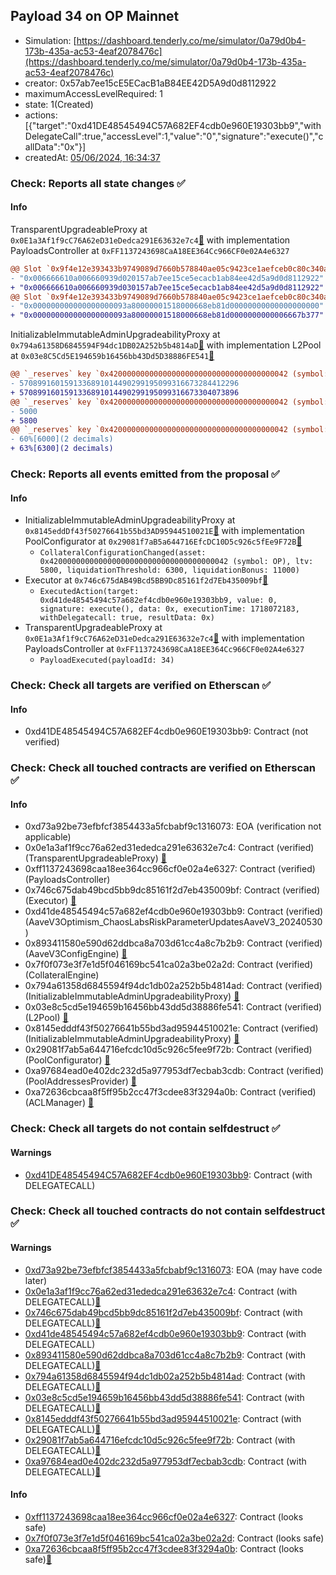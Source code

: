 ## Payload 34 on OP Mainnet

- Simulation: [https://dashboard.tenderly.co/me/simulator/0a79d0b4-173b-435a-ac53-4eaf2078476c](https://dashboard.tenderly.co/me/simulator/0a79d0b4-173b-435a-ac53-4eaf2078476c)
- creator: 0x57ab7ee15cE5ECacB1aB84EE42D5A9d0d8112922
- maximumAccessLevelRequired: 1
- state: 1(Created)
- actions: [{"target":"0xd41DE48545494C57A682EF4cdb0e960E19303bb9","withDelegateCall":true,"accessLevel":1,"value":"0","signature":"execute()","callData":"0x"}]
- createdAt: [05/06/2024, 16:34:37](https://optimistic.etherscan.io/tx/0x6ec0949f33c9aae08a5f1431eadb8c5f99ce46f31587a4883fd877dc16cc16d1)

### Check: Reports all state changes :white_check_mark:

#### Info


TransparentUpgradeableProxy at `0x0E1a3Af1f9cC76A62eD31eDedca291E63632e7c4`[:ghost:](https://github.com/bgd-labs/aave-address-book "GovernanceV3Optimism.PAYLOADS_CONTROLLER") with implementation PayloadsController at `0xFF1137243698CaA18EE364Cc966CF0e02A4e6327`
```diff
@@ Slot `0x9f4e12e393433b9749089d7660b578840ae05c9423ce1aefceb0c80c340a21c6` @@
- "0x006666610a006660939d020157ab7ee15ce5ecacb1ab84ee42d5a9d0d8112922"
+ "0x006666610a006660939d030157ab7ee15ce5ecacb1ab84ee42d5a9d0d8112922"
@@ Slot `0x9f4e12e393433b9749089d7660b578840ae05c9423ce1aefceb0c80c340a21c7` @@
- "0x000000000000000000093a80000001518000668eb81d00000000000000000000"
+ "0x000000000000000000093a80000001518000668eb81d0000000000006667b377"
```

InitializableImmutableAdminUpgradeabilityProxy at `0x794a61358D6845594F94dc1DB02A252b5b4814aD`[:ghost:](https://github.com/bgd-labs/aave-address-book "AaveV3Optimism.POOL") with implementation L2Pool at `0x03e8C5Cd5E194659b16456bb43Dd5D38886FE541`[:ghost:](https://github.com/bgd-labs/aave-address-book "AaveV3Optimism.POOL_IMPL")
```diff
@@ `_reserves` key `0x4200000000000000000000000000000000000042 (symbol: OP).configuration.data` @@
- 5708991601591336891014490299195099316673284412296
+ 5708991601591336891014490299195099316673304073896
@@ `_reserves` key `0x4200000000000000000000000000000000000042 (symbol: OP).configuration.data_decoded.ltv` @@
- 5000
+ 5800
@@ `_reserves` key `0x4200000000000000000000000000000000000042 (symbol: OP).configuration.data_decoded.liquidationThreshold` @@
- 60%[6000](2 decimals)
+ 63%[6300](2 decimals)
```


### Check: Reports all events emitted from the proposal :white_check_mark:

#### Info

- InitializableImmutableAdminUpgradeabilityProxy at `0x8145eddDf43f50276641b55bd3AD95944510021E`[:ghost:](https://github.com/bgd-labs/aave-address-book "AaveV3Optimism.POOL_CONFIGURATOR") with implementation PoolConfigurator at `0x29081f7aB5a644716EfcDC10D5c926c5fEe9F72B`[:ghost:](https://github.com/bgd-labs/aave-address-book "AaveV3Optimism.POOL_CONFIGURATOR_IMPL")
  - `CollateralConfigurationChanged(asset: 0x4200000000000000000000000000000000000042 (symbol: OP), ltv: 5800, liquidationThreshold: 6300, liquidationBonus: 11000)`
- Executor at `0x746c675dAB49Bcd5BB9Dc85161f2d7Eb435009bf`[:ghost:](https://github.com/bgd-labs/aave-address-book "AaveV3Optimism.ACL_ADMIN, GovernanceV3Optimism.EXECUTOR_LVL_1")
  - `ExecutedAction(target: 0xd41de48545494c57a682ef4cdb0e960e19303bb9, value: 0, signature: execute(), data: 0x, executionTime: 1718072183, withDelegatecall: true, resultData: 0x)`
- TransparentUpgradeableProxy at `0x0E1a3Af1f9cC76A62eD31eDedca291E63632e7c4`[:ghost:](https://github.com/bgd-labs/aave-address-book "GovernanceV3Optimism.PAYLOADS_CONTROLLER") with implementation PayloadsController at `0xFF1137243698CaA18EE364Cc966CF0e02A4e6327`
  - `PayloadExecuted(payloadId: 34)`

### Check: Check all targets are verified on Etherscan :white_check_mark:

#### Info

- 0xd41DE48545494C57A682EF4cdb0e960E19303bb9: Contract (not verified) 

### Check: Check all touched contracts are verified on Etherscan :white_check_mark:

#### Info

- 0xd73a92be73efbfcf3854433a5fcbabf9c1316073: EOA (verification not applicable)
- 0x0e1a3af1f9cc76a62ed31ededca291e63632e7c4: Contract (verified) (TransparentUpgradeableProxy) [:ghost:](https://github.com/bgd-labs/aave-address-book "GovernanceV3Optimism.PAYLOADS_CONTROLLER")
- 0xff1137243698caa18ee364cc966cf0e02a4e6327: Contract (verified) (PayloadsController) 
- 0x746c675dab49bcd5bb9dc85161f2d7eb435009bf: Contract (verified) (Executor) [:ghost:](https://github.com/bgd-labs/aave-address-book "AaveV3Optimism.ACL_ADMIN, GovernanceV3Optimism.EXECUTOR_LVL_1")
- 0xd41de48545494c57a682ef4cdb0e960e19303bb9: Contract (verified) (AaveV3Optimism_ChaosLabsRiskParameterUpdatesAaveV3_20240530) 
- 0x893411580e590d62ddbca8a703d61cc4a8c7b2b9: Contract (verified) (AaveV3ConfigEngine) [:ghost:](https://github.com/bgd-labs/aave-address-book "AaveV3Optimism.CONFIG_ENGINE")
- 0x7f0f073e3f7e1d5f046169bc541ca02a3be02a2d: Contract (verified) (CollateralEngine) 
- 0x794a61358d6845594f94dc1db02a252b5b4814ad: Contract (verified) (InitializableImmutableAdminUpgradeabilityProxy) [:ghost:](https://github.com/bgd-labs/aave-address-book "AaveV3Optimism.POOL")
- 0x03e8c5cd5e194659b16456bb43dd5d38886fe541: Contract (verified) (L2Pool) [:ghost:](https://github.com/bgd-labs/aave-address-book "AaveV3Optimism.POOL_IMPL")
- 0x8145edddf43f50276641b55bd3ad95944510021e: Contract (verified) (InitializableImmutableAdminUpgradeabilityProxy) [:ghost:](https://github.com/bgd-labs/aave-address-book "AaveV3Optimism.POOL_CONFIGURATOR")
- 0x29081f7ab5a644716efcdc10d5c926c5fee9f72b: Contract (verified) (PoolConfigurator) [:ghost:](https://github.com/bgd-labs/aave-address-book "AaveV3Optimism.POOL_CONFIGURATOR_IMPL")
- 0xa97684ead0e402dc232d5a977953df7ecbab3cdb: Contract (verified) (PoolAddressesProvider) [:ghost:](https://github.com/bgd-labs/aave-address-book "AaveV3Optimism.POOL_ADDRESSES_PROVIDER")
- 0xa72636cbcaa8f5ff95b2cc47f3cdee83f3294a0b: Contract (verified) (ACLManager) [:ghost:](https://github.com/bgd-labs/aave-address-book "AaveV3Optimism.ACL_MANAGER")

### Check: Check all targets do not contain selfdestruct :white_check_mark:

#### Warnings

- [0xd41DE48545494C57A682EF4cdb0e960E19303bb9](https://optimistic.etherscan.io/address/0xd41DE48545494C57A682EF4cdb0e960E19303bb9): Contract (with DELEGATECALL)

### Check: Check all touched contracts do not contain selfdestruct :white_check_mark:

#### Warnings

- [0xd73a92be73efbfcf3854433a5fcbabf9c1316073](https://optimistic.etherscan.io/address/0xd73a92be73efbfcf3854433a5fcbabf9c1316073): EOA (may have code later)
- [0x0e1a3af1f9cc76a62ed31ededca291e63632e7c4](https://optimistic.etherscan.io/address/0x0e1a3af1f9cc76a62ed31ededca291e63632e7c4): Contract (with DELEGATECALL)[:ghost:](https://github.com/bgd-labs/aave-address-book "GovernanceV3Optimism.PAYLOADS_CONTROLLER")
- [0x746c675dab49bcd5bb9dc85161f2d7eb435009bf](https://optimistic.etherscan.io/address/0x746c675dab49bcd5bb9dc85161f2d7eb435009bf): Contract (with DELEGATECALL)[:ghost:](https://github.com/bgd-labs/aave-address-book "AaveV3Optimism.ACL_ADMIN, GovernanceV3Optimism.EXECUTOR_LVL_1")
- [0xd41de48545494c57a682ef4cdb0e960e19303bb9](https://optimistic.etherscan.io/address/0xd41de48545494c57a682ef4cdb0e960e19303bb9): Contract (with DELEGATECALL)
- [0x893411580e590d62ddbca8a703d61cc4a8c7b2b9](https://optimistic.etherscan.io/address/0x893411580e590d62ddbca8a703d61cc4a8c7b2b9): Contract (with DELEGATECALL)[:ghost:](https://github.com/bgd-labs/aave-address-book "AaveV3Optimism.CONFIG_ENGINE")
- [0x794a61358d6845594f94dc1db02a252b5b4814ad](https://optimistic.etherscan.io/address/0x794a61358d6845594f94dc1db02a252b5b4814ad): Contract (with DELEGATECALL)[:ghost:](https://github.com/bgd-labs/aave-address-book "AaveV3Optimism.POOL")
- [0x03e8c5cd5e194659b16456bb43dd5d38886fe541](https://optimistic.etherscan.io/address/0x03e8c5cd5e194659b16456bb43dd5d38886fe541): Contract (with DELEGATECALL)[:ghost:](https://github.com/bgd-labs/aave-address-book "AaveV3Optimism.POOL_IMPL")
- [0x8145edddf43f50276641b55bd3ad95944510021e](https://optimistic.etherscan.io/address/0x8145edddf43f50276641b55bd3ad95944510021e): Contract (with DELEGATECALL)[:ghost:](https://github.com/bgd-labs/aave-address-book "AaveV3Optimism.POOL_CONFIGURATOR")
- [0x29081f7ab5a644716efcdc10d5c926c5fee9f72b](https://optimistic.etherscan.io/address/0x29081f7ab5a644716efcdc10d5c926c5fee9f72b): Contract (with DELEGATECALL)[:ghost:](https://github.com/bgd-labs/aave-address-book "AaveV3Optimism.POOL_CONFIGURATOR_IMPL")
- [0xa97684ead0e402dc232d5a977953df7ecbab3cdb](https://optimistic.etherscan.io/address/0xa97684ead0e402dc232d5a977953df7ecbab3cdb): Contract (with DELEGATECALL)[:ghost:](https://github.com/bgd-labs/aave-address-book "AaveV3Optimism.POOL_ADDRESSES_PROVIDER")

#### Info

- [0xff1137243698caa18ee364cc966cf0e02a4e6327](https://optimistic.etherscan.io/address/0xff1137243698caa18ee364cc966cf0e02a4e6327): Contract (looks safe)
- [0x7f0f073e3f7e1d5f046169bc541ca02a3be02a2d](https://optimistic.etherscan.io/address/0x7f0f073e3f7e1d5f046169bc541ca02a3be02a2d): Contract (looks safe)
- [0xa72636cbcaa8f5ff95b2cc47f3cdee83f3294a0b](https://optimistic.etherscan.io/address/0xa72636cbcaa8f5ff95b2cc47f3cdee83f3294a0b): Contract (looks safe)[:ghost:](https://github.com/bgd-labs/aave-address-book "AaveV3Optimism.ACL_MANAGER")

